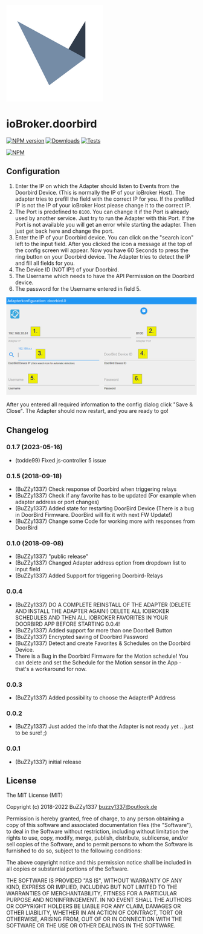 ![Logo](admin/doorbird.png)
# ioBroker.doorbird

[![NPM version](https://img.shields.io/npm/v/iobroker.doorbird.svg)](https://www.npmjs.com/package/iobroker.doorbird)
[![Downloads](https://img.shields.io/npm/dm/iobroker.doorbird.svg)](https://www.npmjs.com/package/iobroker.doorbird)
[![Tests](https://travis-ci.org/BuZZy1337/ioBroker.doorbird.svg?branch=master)](https://travis-ci.org/BuZZy1337/ioBroker.doorbird)

[![NPM](https://nodei.co/npm/iobroker.doorbird.png?downloads=true)](https://nodei.co/npm/iobroker.doorbird/)

## Configuration
1. Enter the IP on which the Adapter should listen to Events from the Doorbird Device.
(This is normally the IP of your ioBroker Host).
The adapter tries to prefill the field with the correct IP for you. If the prefilled IP is not the IP of your ioBroker Host please change it to the correct IP.
2. The Port is predefined to `8100`. You can change it if the Port is already used by another service.
Just try to run the Adapter with this Port. If the Port is not available you will get an error while starting the adapter. Then just get back here and change the port.
3. Enter the IP of your Doorbird device. You can click on the "search icon" left to the input field. After you clicked the icon a message at the top of the config screen will appear. Now you have 60 Seconds to press the ring button on your Doorbird device. The Adapter tries to detect the IP and fill all fields for you.
4. The Device ID (NOT IP!) of your Doorbird.
5. The Username which needs to have the API Permission on the Doorbird device.
6. The password for the Username entered in field 5.

![Screenshot](img/configscreen.png)

After you entered all required information to the config dialog click "Save & Close".
The Adapter should now restart, and you are ready to go!


## Changelog
### 0.1.7 (2023-05-16)
* (todde99) Fixed js-controller 5 issue

### 0.1.5 (2018-09-18)
* (BuZZy1337) Check response of Doorbird when triggering relays
* (BuZZy1337) Check if any favorite has to be updated (For example when adapter address or port changes)
* (BuZZy1337) Added state for restarting DoorBird Device (There is a bug in DoorBird Firmware. DoorBird will fix it with next FW Update!)
* (BuZZy1337) Change some Code for working more with responses from DoorBird

### 0.1.0 (2018-09-08)
* (BuZZy1337) "public release"
* (BuZZy1337) Changed Adapter address option from dropdown list to input field
* (BuZZy1337) Added Support for triggering Doorbird-Relays

### 0.0.4
* (BuZZy1337) DO A COMPLETE REINSTALL OF THE ADAPTER (DELETE AND INSTALL THE ADAPTER AGAIN!)
DELETE ALL IOBROKER SCHEDULES AND THEN ALL IOBROKER FAVORITES IN YOUR DOORBIRD APP BEFORE STARTING 0.0.4!
* (BuZZy1337) Added support for more than one Doorbell Button
* (BuZZy1337) Encrypted saving of Doorbird Password
* (BuZZy1337) Detect and create Favorites & Schedules on the Doorbird Device.
* There is a Bug in the Doorbird Firmware for the Motion schedule! You can delete and set the Schedule for the Motion sensor in the App - that's a workaround for now.

### 0.0.3
* (BuZZy1337) Added possibility to choose the AdapterIP Address

### 0.0.2
* (BuZZy1337) Just added the info that the Adapter is not ready yet .. just to be sure! ;)

### 0.0.1
* (BuZZy1337) initial release

## License
The MIT License (MIT)

Copyright (c) 2018-2022 BuZZy1337 <buzzy1337@outlook.de>

Permission is hereby granted, free of charge, to any person obtaining a copy
of this software and associated documentation files (the "Software"), to deal
in the Software without restriction, including without limitation the rights
to use, copy, modify, merge, publish, distribute, sublicense, and/or sell
copies of the Software, and to permit persons to whom the Software is
furnished to do so, subject to the following conditions:

The above copyright notice and this permission notice shall be included in
all copies or substantial portions of the Software.

THE SOFTWARE IS PROVIDED "AS IS", WITHOUT WARRANTY OF ANY KIND, EXPRESS OR
IMPLIED, INCLUDING BUT NOT LIMITED TO THE WARRANTIES OF MERCHANTABILITY,
FITNESS FOR A PARTICULAR PURPOSE AND NONINFRINGEMENT. IN NO EVENT SHALL THE
AUTHORS OR COPYRIGHT HOLDERS BE LIABLE FOR ANY CLAIM, DAMAGES OR OTHER
LIABILITY, WHETHER IN AN ACTION OF CONTRACT, TORT OR OTHERWISE, ARISING FROM,
OUT OF OR IN CONNECTION WITH THE SOFTWARE OR THE USE OR OTHER DEALINGS IN
THE SOFTWARE.
